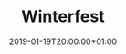 ---
title: "Winterfest"
publishdate: 2019-01-01T10:00:00+01:00
date: 2019-01-19T20:00:00+01:00
location: dinkelhof
draft: false
outputs:
- html
- calendar
---